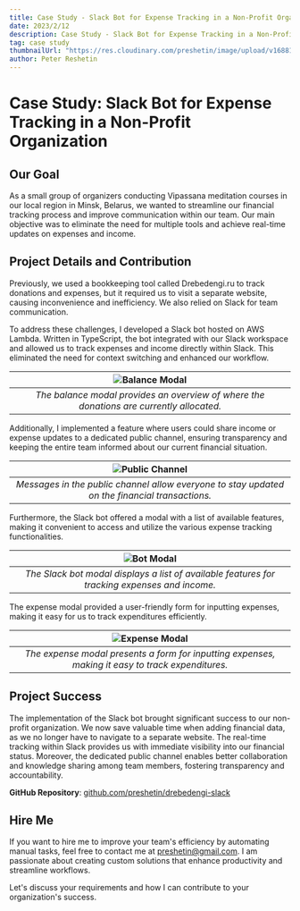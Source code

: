 ```yaml
---
title: Case Study - Slack Bot for Expense Tracking in a Non-Profit Organization
date: 2023/2/12
description: Case Study - Slack Bot for Expense Tracking in a Non-Profit Organization
tag: case study
thumbnailUrl: "https://res.cloudinary.com/preshetin/image/upload/v1688108203/preshetin.com/drebedengi-slack/expense-modal.png"
author: Peter Reshetin
---
```


# Case Study: Slack Bot for Expense Tracking in a Non-Profit Organization

## Our Goal

As a small group of organizers conducting Vipassana meditation courses in our local region in Minsk, Belarus, we wanted to streamline our financial tracking process and improve communication within our team. Our main objective was to eliminate the need for multiple tools and achieve real-time updates on expenses and income.

## Project Details and Contribution

Previously, we used a bookkeeping tool called Drebedengi.ru to track donations and expenses, but it required us to visit a separate website, causing inconvenience and inefficiency. We also relied on Slack for team communication.

To address these challenges, I developed a Slack bot hosted on AWS Lambda. Written in TypeScript, the bot integrated with our Slack workspace and allowed us to track expenses and income directly within Slack. This eliminated the need for context switching and enhanced our workflow.

| ![Balance Modal](https://res.cloudinary.com/preshetin/image/upload/v1688108203/preshetin.com/drebedengi-slack/balance-modal.png) | 
|:--:| 
| *The balance modal provides an overview of where the donations are currently allocated.* |

Additionally, I implemented a feature where users could share income or expense updates to a dedicated public channel, ensuring transparency and keeping the entire team informed about our current financial situation.

| ![Public Channel](https://res.cloudinary.com/preshetin/image/upload/v1688108203/preshetin.com/drebedengi-slack/messages%20in%20public%20channel.png) | 
|:--:| 
| *Messages in the public channel allow everyone to stay updated on the financial transactions.* |

Furthermore, the Slack bot offered a modal with a list of available features, making it convenient to access and utilize the various expense tracking functionalities.

| ![Bot Modal](https://res.cloudinary.com/preshetin/image/upload/v1688108203/preshetin.com/drebedengi-slack/modal%20with%20list%20of%20buttons.png) | 
|:--:| 
| *The Slack bot modal displays a list of available features for tracking expenses and income.* |

The expense modal provided a user-friendly form for inputting expenses, making it easy for us to track expenditures efficiently.

| ![Expense Modal](https://res.cloudinary.com/preshetin/image/upload/v1688108203/preshetin.com/drebedengi-slack/expense-modal.png) | 
|:--:| 
| *The expense modal presents a form for inputting expenses, making it easy to track expenditures.* |

## Project Success

The implementation of the Slack bot brought significant success to our non-profit organization. We now save valuable time when adding financial data, as we no longer have to navigate to a separate website. The real-time tracking within Slack provides us with immediate visibility into our financial status. Moreover, the dedicated public channel enables better collaboration and knowledge sharing among team members, fostering transparency and accountability.

**GitHub Repository**: [github.com/preshetin/drebedengi-slack](https://github.com/preshetin/drebedengi-slack)

## Hire Me

If you want to hire me to improve your team's efficiency by automating manual tasks, feel free to contact me at preshetin@gmail.com. I am passionate about creating custom solutions that enhance productivity and streamline workflows.

Let's discuss your requirements and how I can contribute to your organization's success.


